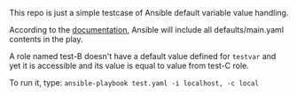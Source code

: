This repo is just a simple testcase of Ansible default variable value handling.

According to the [documentation](https://docs.ansible.com/ansible/latest/user_guide/playbooks_reuse_roles.html#using-roles), Ansible will include all defaults/main.yaml contents in the play.

A role named test-B doesn't have a default value defined for `testvar` and yet it is accessible and its value is equal to value from test-C role.

To run it, type: `ansible-playbook test.yaml -i localhost, -c local`
